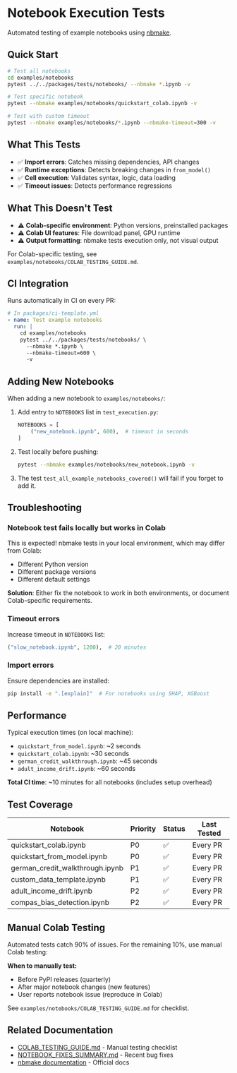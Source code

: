 # Notebook Execution Tests

Automated testing of example notebooks using [nbmake](https://github.com/treebeardtech/nbmake).

## Quick Start

```bash
# Test all notebooks
cd examples/notebooks
pytest ../../packages/tests/notebooks/ --nbmake *.ipynb -v

# Test specific notebook
pytest --nbmake examples/notebooks/quickstart_colab.ipynb -v

# Test with custom timeout
pytest --nbmake examples/notebooks/*.ipynb --nbmake-timeout=300 -v
```

## What This Tests

- ✅ **Import errors**: Catches missing dependencies, API changes
- ✅ **Runtime exceptions**: Detects breaking changes in `from_model()`
- ✅ **Cell execution**: Validates syntax, logic, data loading
- ✅ **Timeout issues**: Detects performance regressions

## What This Doesn't Test

- ⚠️ **Colab-specific environment**: Python versions, preinstalled packages
- ⚠️ **Colab UI features**: File download panel, GPU runtime
- ⚠️ **Output formatting**: nbmake tests execution only, not visual output

For Colab-specific testing, see `examples/notebooks/COLAB_TESTING_GUIDE.md`.

## CI Integration

Runs automatically in CI on every PR:

```yaml
# In packages/ci-template.yml
- name: Test example notebooks
  run: |
    cd examples/notebooks
    pytest ../../packages/tests/notebooks/ \
      --nbmake *.ipynb \
      --nbmake-timeout=600 \
      -v
```

## Adding New Notebooks

When adding a new notebook to `examples/notebooks/`:

1. Add entry to `NOTEBOOKS` list in `test_execution.py`:

   ```python
   NOTEBOOKS = [
       ("new_notebook.ipynb", 600),  # timeout in seconds
   ]
   ```

2. Test locally before pushing:

   ```bash
   pytest --nbmake examples/notebooks/new_notebook.ipynb -v
   ```

3. The test `test_all_example_notebooks_covered()` will fail if you forget to add it.

## Troubleshooting

### Notebook test fails locally but works in Colab

This is expected! nbmake tests in your local environment, which may differ from Colab:

- Different Python version
- Different package versions
- Different default settings

**Solution**: Either fix the notebook to work in both environments, or document Colab-specific requirements.

### Timeout errors

Increase timeout in `NOTEBOOKS` list:

```python
("slow_notebook.ipynb", 1200),  # 20 minutes
```

### Import errors

Ensure dependencies are installed:

```bash
pip install -e ".[explain]"  # For notebooks using SHAP, XGBoost
```

## Performance

Typical execution times (on local machine):

- `quickstart_from_model.ipynb`: ~2 seconds
- `quickstart_colab.ipynb`: ~30 seconds
- `german_credit_walkthrough.ipynb`: ~45 seconds
- `adult_income_drift.ipynb`: ~60 seconds

**Total CI time**: ~10 minutes for all notebooks (includes setup overhead)

## Test Coverage

| Notebook                        | Priority | Status | Last Tested |
| ------------------------------- | -------- | ------ | ----------- |
| quickstart_colab.ipynb          | P0       | ✅     | Every PR    |
| quickstart_from_model.ipynb     | P0       | ✅     | Every PR    |
| german_credit_walkthrough.ipynb | P1       | ✅     | Every PR    |
| custom_data_template.ipynb      | P1       | ✅     | Every PR    |
| adult_income_drift.ipynb        | P2       | ✅     | Every PR    |
| compas_bias_detection.ipynb     | P2       | ✅     | Every PR    |

## Manual Colab Testing

Automated tests catch 90% of issues. For the remaining 10%, use manual Colab testing:

**When to manually test:**

- Before PyPI releases (quarterly)
- After major notebook changes (new features)
- User reports notebook issue (reproduce in Colab)

See `examples/notebooks/COLAB_TESTING_GUIDE.md` for checklist.

## Related Documentation

- [COLAB_TESTING_GUIDE.md](../../../examples/notebooks/COLAB_TESTING_GUIDE.md) - Manual testing checklist
- [NOTEBOOK_FIXES_SUMMARY.md](../../../examples/notebooks/NOTEBOOK_FIXES_SUMMARY.md) - Recent bug fixes
- [nbmake documentation](https://github.com/treebeardtech/nbmake) - Official docs
